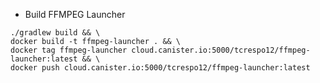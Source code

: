 * Build FFMPEG Launcher
```shell script
./gradlew build && \
docker build -t ffmpeg-launcher . && \
docker tag ffmpeg-launcher cloud.canister.io:5000/tcrespo12/ffmpeg-launcher:latest && \
docker push cloud.canister.io:5000/tcrespo12/ffmpeg-launcher:latest
```
